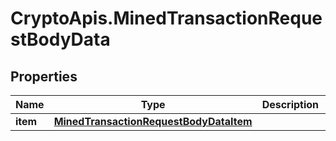 # CryptoApis.MinedTransactionRequestBodyData

## Properties

Name | Type | Description | Notes
------------ | ------------- | ------------- | -------------
**item** | [**MinedTransactionRequestBodyDataItem**](MinedTransactionRequestBodyDataItem.md) |  | 


